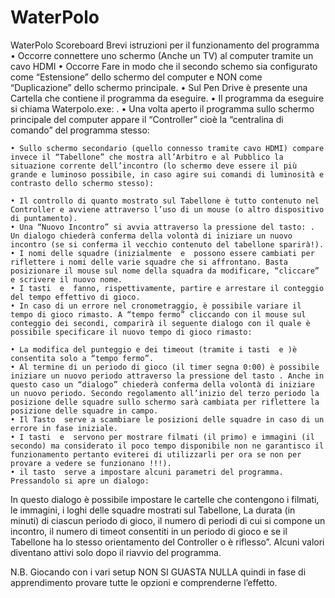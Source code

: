 # WaterPolo
WaterPolo Scoreboard
Brevi istruzioni per il funzionamento del programma
    • Occorre connettere uno schermo (Anche un TV) al computer tramite un cavo HDMI
    • Occorre Fare in modo che il secondo schemo sia configurato come “Estensione” dello schermo del computer e NON come “Duplicazione” dello schermo principale.
    • Sul Pen Drive è presente una Cartella   che contiene il programma da eseguire.
    • Il programma da eseguire si chiama Waterpolo.exe: .
    • Una volta aperto il programma sullo schermo principale del computer appare il “Controller” cioè la “centralina di comando” del programma stesso:
      
    • Sullo schermo secondario (quello connesso tramite cavo HDMI) compare invece il “Tabellone” che mostra all’Arbitro e al Pubblico la situazione corrente dell’incontro (lo schermo deve essere il più grande e luminoso possibile, in caso agire sui comandi di luminosità e contrasto dello schermo stesso):

    • Il controllo di quanto mostrato sul Tabellone è tutto contenuto nel Controller e avviene attraverso l’uso di un mouse (o altro dispositivo di puntamento).
    • Una “Nuovo Incontro” si avvia attraverso la pressione del tasto: . Un dialogo chiederà conferma della volontà di iniziare un nuovo incontro (se si conferma il vecchio contenuto del tabellone sparirà!).
    • I nomi delle squadre (inizialmente  e  possono essere cambiati per riflettere i nomi delle varie squadre che si affrontano. Basta posizionare il mouse sul nome della squadra da modificare, “cliccare” e scrivere il nuovo nome.
    • I tasti  e  fanno, rispettivamente, partire e arrestare il conteggio del tempo effettivo di gioco.
    • In caso di un errore nel cronometraggio, è possibile variare il tempo di gioco rimasto. A “tempo fermo” cliccando con il mouse sul conteggio dei secondi, comparirà il seguente dialogo con il quale è possibile specificare il nuovo tempo di gioco rimasto:

    • La modifica del punteggio e dei timeout (tramite i tasti  e )è consentita solo a “tempo fermo”.
    • Al termine di un periodo di gioco (il timer segna 0:00) è possibile iniziare un nuovo periodo attraverso la pressione del tasto . Anche in questo caso un “dialogo” chiederà conferma della volontà di iniziare un nuovo periodo. Secondo regolamento all’inizio del terzo periodo la posizione delle squadre sullo schermo sarà cambiata per riflettere la posizione delle squadre in campo.
    • Il Tasto  serve a scambiare le posizioni delle squadre in caso di un errore in fase iniziale.
    • I tasti  e  servono per mostrare filmati (il primo) e immagini (il secondo) ma considerato il poco tempo disponibile non ne garantisco il funzionamento pertanto eviterei di utilizzarli per ora se non per provare a vedere se funzionano !!!).
    • il tasto  serve a impostare alcuni parametri del programma. Pressandolo si apre un dialogo: 
      
In questo dialogo è possibile impostare le cartelle che contengono i filmati, le immagini, i loghi delle squadre mostrati sul Tabellone, La durata (in minuti) di ciascun periodo di gioco, il numero di periodi di cui si compone un incontro, il numero di timeot consentiti in un periodo di gioco e se il Tabellone ha lo stesso orientamento del Controller o è riflesso”. Alcuni valori diventano attivi solo dopo il riavvio del programma.


N.B. Giocando con i vari setup NON SI GUASTA NULLA quindi in fase di apprendimento provare tutte le opzioni e comprenderne l’effetto.
